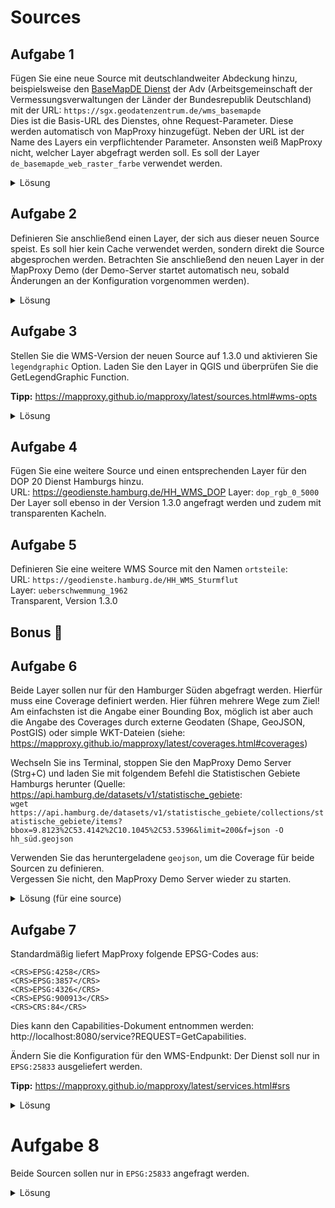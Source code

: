 # Sources

## Aufgabe 1
Fügen Sie eine neue Source mit deutschlandweiter Abdeckung hinzu, beispielsweise den [BaseMapDE Dienst](https://basemap.de/web_raster/) der Adv (Arbeitsgemeinschaft der Vermessungsverwaltungen der Länder der Bundesrepublik Deutschland) mit der URL: `https://sgx.geodatenzentrum.de/wms_basemapde`  
Dies ist die Basis-URL des Dienstes, ohne Request-Parameter. Diese werden automatisch von MapProxy hinzugefügt. Neben der URL ist der Name des Layers ein verpflichtender Parameter. Ansonsten weiß MapProxy nicht, welcher Layer abgefragt werden soll. Es soll der Layer `de_basemapde_web_raster_farbe` verwendet werden.

<details><summary>Lösung</summary>
<p>

```yaml
sources:
  basemap_de_source:
    type: wms
    req:
      url: https://sgx.geodatenzentrum.de/wms_basemapde
      layers: de_basemapde_web_raster_farbe
```
</p>
</details>

## Aufgabe 2
Definieren Sie anschließend einen Layer, der sich aus dieser neuen Source speist. Es soll hier kein Cache verwendet werden, sondern direkt die Source abgesprochen werden. Betrachten Sie anschließend den neuen Layer in der MapProxy Demo (der Demo-Server startet automatisch neu, sobald Änderungen an der Konfiguration vorgenommen werden).

<details><summary>Lösung</summary>
<p>

```yaml
layers:
  - name: basemap_de
    title: Basemap DE
    sources: [basemap_de_source]
```
</p>
</details>

## Aufgabe 3
Stellen Sie die WMS-Version der neuen Source auf 1.3.0 und aktivieren Sie `legendgraphic` Option. Laden Sie den Layer in QGIS und überprüfen Sie die GetLegendGraphic Function.

**Tipp:** https://mapproxy.github.io/mapproxy/latest/sources.html#wms-opts

<details><summary>Lösung</summary>
<p>

```yaml
  basemap_de_source:
    type: wms
    req:
      url: https://sgx.geodatenzentrum.de/wms_basemapde
      layers: de_basemapde_web_raster_farbe
    wms_opts:
      version: 1.3.0
      legendgraphic: true
```
</p>
</details>

## Aufgabe 4
Fügen Sie eine weitere Source und einen entsprechenden Layer für den DOP 20 Dienst Hamburgs hinzu.  
URL: https://geodienste.hamburg.de/HH_WMS_DOP
Layer: `dop_rgb_0_5000`  
Der Layer soll ebenso in der Version 1.3.0 angefragt werden und zudem mit transparenten Kacheln.

## Aufgabe 5
Definieren Sie eine weitere WMS Source mit den Namen `ortsteile`:  
URL: `https://geodienste.hamburg.de/HH_WMS_Sturmflut`   
Layer: `ueberschwemmung_1962`  
Transparent, Version 1.3.0

## Bonus 🎁

## Aufgabe 6
Beide Layer sollen nur für den Hamburger Süden abgefragt werden. Hierfür muss eine Coverage definiert werden.
Hier führen mehrere Wege zum Ziel! Am einfachsten ist die Angabe einer Bounding Box, möglich ist aber auch die Angabe des Coverages durch externe Geodaten (Shape, GeoJSON, PostGIS) oder simple WKT-Dateien (siehe: https://mapproxy.github.io/mapproxy/latest/coverages.html#coverages)

Wechseln Sie ins Terminal, stoppen Sie den MapProxy Demo Server (Strg+C) und laden Sie mit folgendem Befehl die Statistischen Gebiete Hamburgs herunter (Quelle: https://api.hamburg.de/datasets/v1/statistische_gebiete:  
`wget https://api.hamburg.de/datasets/v1/statistische_gebiete/collections/statistische_gebiete/items?bbox=9.8123%2C53.4142%2C10.1045%2C53.5396&limit=200&f=json -O hh_süd.geojson`

Verwenden Sie das heruntergeladene `geojson`, um die Coverage für beide Sourcen zu definieren.  
Vergessen Sie nicht, den MapProxy Demo Server wieder zu starten.

<details><summary>Lösung (für eine source)</summary>
<p>

```yaml
  dop20_source:
    type: wms
    req:
      url: https://geodienste.hamburg.de/HH_WMS_DOP
      layers: dop_rgb_0_5000
      transparent: true
    wms_opts:
      version: 1.3.0
    coverage:
      datasource: ./hh_süd.geojson
      srs: EPSG:4326
```
</p>
</details>

## Aufgabe 7
Standardmäßig liefert MapProxy folgende EPSG-Codes aus:
```
<CRS>EPSG:4258</CRS>
<CRS>EPSG:3857</CRS>
<CRS>EPSG:4326</CRS>
<CRS>EPSG:900913</CRS>
<CRS>CRS:84</CRS>
```
Dies kann den Capabilities-Dokument entnommen werden: http://localhost:8080/service?REQUEST=GetCapabilities.

Ändern Sie die Konfiguration für den WMS-Endpunkt: Der Dienst soll nur in `EPSG:25833` ausgeliefert werden.

**Tipp:** https://mapproxy.github.io/mapproxy/latest/services.html#srs

<details><summary>Lösung</summary>
<p>

```yaml
services:
  demo:
  wms:
    srs: ['EPSG:25833']
    md:
      title: MapProxy WMS Proxy
      abstract: This is a minimal MapProxy example.
```
</p>
</details>

# Aufgabe 8
Beide Sourcen sollen nur in `EPSG:25833` angefragt werden.

<details><summary>Lösung</summary>
<p>

```yaml
sources:
  basemap_de_source:
    type: wms
    req:
      url: https://sgx.geodatenzentrum.de/wms_basemapde
      layers: de_basemapde_web_raster_farbe
    supported_srs: ['EPSG:25833']
    wms_opts:
      version: 1.3.0
      legendgraphic: true
    coverage:
      datasource: ./berlin_bezirke.geojson
      srs: EPSG:4326
```
</p>
</details>

